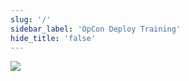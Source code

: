```yaml
---
slug: '/'
sidebar_label: 'OpCon Deploy Training'
hide_title: 'false'
---
```


![](../static/imgdeploy/Deployimg001.png)
